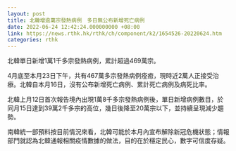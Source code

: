 ```yaml
---
layout: post
title: 北韓增逾萬宗發熱病例　多日無公布新增死亡病例
date: 2022-06-24 12:42:24.000000000 +08:00
link: https://news.rthk.hk/rthk/ch/component/k2/1654526-20220624.htm
categories: rthk
---
```


北韓單日新增1萬1千多宗發熱病例，累計超過469萬宗。

4月底至本月23日下午，共有467萬多宗發熱病例痊癒，現時近2萬人正接受治療。北韓自本月16日，沒有公布新增死亡病例、累計死亡病例及病死比率。

北韓上月12日首次報告境內出現1萬8千多宗發熱病例後，單日新增病例數目，於同月15日達到39萬2千多宗的高位，幾日後降至20萬宗以下，並持續呈現減少趨勢。

南韓統一部預料按目前情況來看，北韓可能於本月內宣布解除新冠危機狀態；情報部門就認為北韓通報相關疫情數據的做法，目的在於穩定民心，數字可信度存疑。

